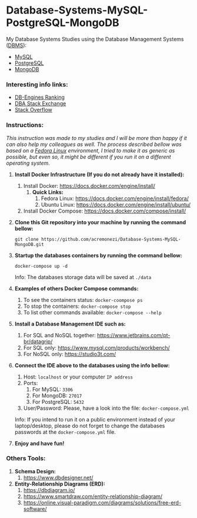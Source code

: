 # Database-Systems-MySQL-PostgreSQL-MongoDB
My Database Systems Studies using the Database Management Systems ([DBMS](https://en.wikipedia.org/wiki/Database#Database_management_system)):

- [MySQL](https://www.mysql.com/)
- [PostgreSQL](https://www.postgresql.org/)
- [MongoDB](https://www.mongodb.com/)


### Interesting info links:
- [DB-Engines Ranking](https://db-engines.com/en/ranking)
- [DBA Stack Exchange](https://dba.stackexchange.com/)
- [Stack Overflow](https://stackoverflow.com/)

### Instructions:

*This instruction was made to my studies and I will be more than happy if it can also help my colleagues as well. The process described bellow was based on a [Fedora Linux](https://getfedora.org/workstation/) environment, I tried to make it as generic as possible, but even so, it might be different if you run it on a different operating system.*



1. **Install Docker Infrastructure (If you do not already have it installed):**

   1. Install Docker: https://docs.docker.com/engine/install/
      1. **Quick Links:**
         1. Fedora Linux: https://docs.docker.com/engine/install/fedora/
         2. Ubuntu Linux: https://docs.docker.com/engine/install/ubuntu/
   2. Install Docker Compose: https://docs.docker.com/compose/install/

2. **Clone this Git repository into your machine by running the command bellow:**

    `git clone https://github.com/acremonezi/Database-Systems-MySQL-MongoDB.git` 

3. **Startup the databases containers by running the command bellow:** 

   `docker-compose up -d`

   Info: The databases storage data will be saved at `./data`

4. **Examples of others Docker Compose commands:**

   1. To see the containers status:  `docker-coompose ps`
   2. To stop the containers:  `docker-compose stop`
   3. To list other commands available:  `docker-compose --help`

5. **Install a Database Management IDE such as:**

   1. For SQL and NoSQL together: https://www.jetbrains.com/pt-br/datagrip/
   2. For SQL only: https://www.mysql.com/products/workbench/
   3. For NoSQL only: https://studio3t.com/

6. **Connect the IDE above to the databases using the info bellow:**

   1. Host: `localhost` or your computer `IP address`
   2. Ports:
      1. For MySQL: `3306`
      2. For MongoDB: `27017`
      3. For PostgreSQL: `5432`
   3. User/Password: Please, have a look into the file: `docker-compose.yml`

   Info: If you intend to run it on a public environment instead of your laptop/desktop, please do not forget to change the databases passwords at the `docker-compose.yml` file.

7. **Enjoy and have fun!**



### Others Tools:

1. **Schema Design:**
   1. https://www.dbdesigner.net/
2. **Entity-Relationship Diagrams (ERD):**
   1. https://dbdiagram.io/
   2. https://www.smartdraw.com/entity-relationship-diagram/
   3. https://online.visual-paradigm.com/diagrams/solutions/free-erd-software/

